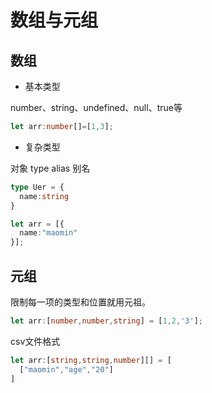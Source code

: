 # 数组与元组

## 数组

- 基本类型

number、string、undefined、null、true等
```ts
let arr:number[]=[1,3];
```

- 复杂类型

对象
type alias 别名
```ts
type Uer = {
  name:string
}

let arr = [{
  name:"maomin"
}];
```
## 元组

限制每一项的类型和位置就用元祖。

```ts
let arr:[number,number,string] = [1,2,'3'];
```
csv文件格式

```ts
let arr:[string,string,number][] = [
  ["maomin","age","20"]
]
```
